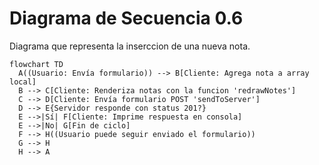 # Diagrama de Secuencia 0.6

  Diagrama que representa la inserccion de una nueva nota.

```mermaid
flowchart TD
  A((Usuario: Envía formulario)) --> B[Cliente: Agrega nota a array local]
  B --> C[Cliente: Renderiza notas con la funcion 'redrawNotes']
  C --> D[Cliente: Envía formulario POST 'sendToServer']
  D --> E{Servidor responde con status 201?}
  E -->|Sí| F[Cliente: Imprime respuesta en consola]
  E -->|No| G[Fin de ciclo]
  F --> H((Usuario puede seguir enviado el formulario))
  G --> H
  H --> A
```
